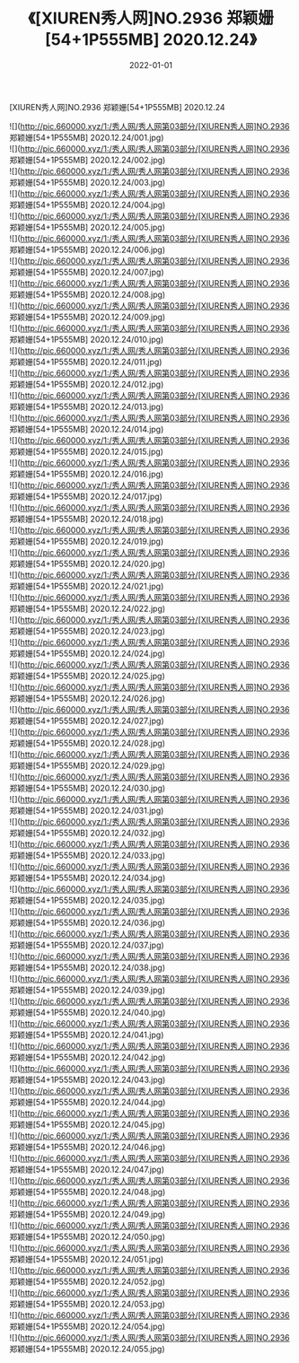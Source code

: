 ﻿---
layout: post
title:  《[XIUREN秀人网]NO.2936 郑颖姗[54+1P555MB] 2020.12.24》
date:   2022-01-01
img: http://pic.660000.xyz/1:/秀人网/秀人网第03部分/[XIUREN秀人网]NO.2936 郑颖姗[54+1P555MB] 2020.12.24/000.jpg
categories: [美女, 清纯, 唯美]
---

[XIUREN秀人网]NO.2936 郑颖姗[54+1P555MB] 2020.12.24

 ![](http://pic.660000.xyz/1:/秀人网/秀人网第03部分/[XIUREN秀人网]NO.2936 郑颖姗[54+1P555MB] 2020.12.24/001.jpg) <br>![](http://pic.660000.xyz/1:/秀人网/秀人网第03部分/[XIUREN秀人网]NO.2936 郑颖姗[54+1P555MB] 2020.12.24/002.jpg) <br>![](http://pic.660000.xyz/1:/秀人网/秀人网第03部分/[XIUREN秀人网]NO.2936 郑颖姗[54+1P555MB] 2020.12.24/003.jpg) <br>![](http://pic.660000.xyz/1:/秀人网/秀人网第03部分/[XIUREN秀人网]NO.2936 郑颖姗[54+1P555MB] 2020.12.24/004.jpg) <br>![](http://pic.660000.xyz/1:/秀人网/秀人网第03部分/[XIUREN秀人网]NO.2936 郑颖姗[54+1P555MB] 2020.12.24/005.jpg) <br>![](http://pic.660000.xyz/1:/秀人网/秀人网第03部分/[XIUREN秀人网]NO.2936 郑颖姗[54+1P555MB] 2020.12.24/006.jpg) <br>![](http://pic.660000.xyz/1:/秀人网/秀人网第03部分/[XIUREN秀人网]NO.2936 郑颖姗[54+1P555MB] 2020.12.24/007.jpg) <br>![](http://pic.660000.xyz/1:/秀人网/秀人网第03部分/[XIUREN秀人网]NO.2936 郑颖姗[54+1P555MB] 2020.12.24/008.jpg) <br>![](http://pic.660000.xyz/1:/秀人网/秀人网第03部分/[XIUREN秀人网]NO.2936 郑颖姗[54+1P555MB] 2020.12.24/009.jpg) <br>![](http://pic.660000.xyz/1:/秀人网/秀人网第03部分/[XIUREN秀人网]NO.2936 郑颖姗[54+1P555MB] 2020.12.24/010.jpg) <br>![](http://pic.660000.xyz/1:/秀人网/秀人网第03部分/[XIUREN秀人网]NO.2936 郑颖姗[54+1P555MB] 2020.12.24/011.jpg) <br>![](http://pic.660000.xyz/1:/秀人网/秀人网第03部分/[XIUREN秀人网]NO.2936 郑颖姗[54+1P555MB] 2020.12.24/012.jpg) <br>![](http://pic.660000.xyz/1:/秀人网/秀人网第03部分/[XIUREN秀人网]NO.2936 郑颖姗[54+1P555MB] 2020.12.24/013.jpg) <br>![](http://pic.660000.xyz/1:/秀人网/秀人网第03部分/[XIUREN秀人网]NO.2936 郑颖姗[54+1P555MB] 2020.12.24/014.jpg) <br>![](http://pic.660000.xyz/1:/秀人网/秀人网第03部分/[XIUREN秀人网]NO.2936 郑颖姗[54+1P555MB] 2020.12.24/015.jpg) <br>![](http://pic.660000.xyz/1:/秀人网/秀人网第03部分/[XIUREN秀人网]NO.2936 郑颖姗[54+1P555MB] 2020.12.24/016.jpg) <br>![](http://pic.660000.xyz/1:/秀人网/秀人网第03部分/[XIUREN秀人网]NO.2936 郑颖姗[54+1P555MB] 2020.12.24/017.jpg) <br>![](http://pic.660000.xyz/1:/秀人网/秀人网第03部分/[XIUREN秀人网]NO.2936 郑颖姗[54+1P555MB] 2020.12.24/018.jpg) <br>![](http://pic.660000.xyz/1:/秀人网/秀人网第03部分/[XIUREN秀人网]NO.2936 郑颖姗[54+1P555MB] 2020.12.24/019.jpg) <br>![](http://pic.660000.xyz/1:/秀人网/秀人网第03部分/[XIUREN秀人网]NO.2936 郑颖姗[54+1P555MB] 2020.12.24/020.jpg) <br>![](http://pic.660000.xyz/1:/秀人网/秀人网第03部分/[XIUREN秀人网]NO.2936 郑颖姗[54+1P555MB] 2020.12.24/021.jpg) <br>![](http://pic.660000.xyz/1:/秀人网/秀人网第03部分/[XIUREN秀人网]NO.2936 郑颖姗[54+1P555MB] 2020.12.24/022.jpg) <br>![](http://pic.660000.xyz/1:/秀人网/秀人网第03部分/[XIUREN秀人网]NO.2936 郑颖姗[54+1P555MB] 2020.12.24/023.jpg) <br>![](http://pic.660000.xyz/1:/秀人网/秀人网第03部分/[XIUREN秀人网]NO.2936 郑颖姗[54+1P555MB] 2020.12.24/024.jpg) <br>![](http://pic.660000.xyz/1:/秀人网/秀人网第03部分/[XIUREN秀人网]NO.2936 郑颖姗[54+1P555MB] 2020.12.24/025.jpg) <br>![](http://pic.660000.xyz/1:/秀人网/秀人网第03部分/[XIUREN秀人网]NO.2936 郑颖姗[54+1P555MB] 2020.12.24/026.jpg) <br>![](http://pic.660000.xyz/1:/秀人网/秀人网第03部分/[XIUREN秀人网]NO.2936 郑颖姗[54+1P555MB] 2020.12.24/027.jpg) <br>![](http://pic.660000.xyz/1:/秀人网/秀人网第03部分/[XIUREN秀人网]NO.2936 郑颖姗[54+1P555MB] 2020.12.24/028.jpg) <br>![](http://pic.660000.xyz/1:/秀人网/秀人网第03部分/[XIUREN秀人网]NO.2936 郑颖姗[54+1P555MB] 2020.12.24/029.jpg) <br>![](http://pic.660000.xyz/1:/秀人网/秀人网第03部分/[XIUREN秀人网]NO.2936 郑颖姗[54+1P555MB] 2020.12.24/030.jpg) <br>![](http://pic.660000.xyz/1:/秀人网/秀人网第03部分/[XIUREN秀人网]NO.2936 郑颖姗[54+1P555MB] 2020.12.24/031.jpg) <br>![](http://pic.660000.xyz/1:/秀人网/秀人网第03部分/[XIUREN秀人网]NO.2936 郑颖姗[54+1P555MB] 2020.12.24/032.jpg) <br>![](http://pic.660000.xyz/1:/秀人网/秀人网第03部分/[XIUREN秀人网]NO.2936 郑颖姗[54+1P555MB] 2020.12.24/033.jpg) <br>![](http://pic.660000.xyz/1:/秀人网/秀人网第03部分/[XIUREN秀人网]NO.2936 郑颖姗[54+1P555MB] 2020.12.24/034.jpg) <br>![](http://pic.660000.xyz/1:/秀人网/秀人网第03部分/[XIUREN秀人网]NO.2936 郑颖姗[54+1P555MB] 2020.12.24/035.jpg) <br>![](http://pic.660000.xyz/1:/秀人网/秀人网第03部分/[XIUREN秀人网]NO.2936 郑颖姗[54+1P555MB] 2020.12.24/036.jpg) <br>![](http://pic.660000.xyz/1:/秀人网/秀人网第03部分/[XIUREN秀人网]NO.2936 郑颖姗[54+1P555MB] 2020.12.24/037.jpg) <br>![](http://pic.660000.xyz/1:/秀人网/秀人网第03部分/[XIUREN秀人网]NO.2936 郑颖姗[54+1P555MB] 2020.12.24/038.jpg) <br>![](http://pic.660000.xyz/1:/秀人网/秀人网第03部分/[XIUREN秀人网]NO.2936 郑颖姗[54+1P555MB] 2020.12.24/039.jpg) <br>![](http://pic.660000.xyz/1:/秀人网/秀人网第03部分/[XIUREN秀人网]NO.2936 郑颖姗[54+1P555MB] 2020.12.24/040.jpg) <br>![](http://pic.660000.xyz/1:/秀人网/秀人网第03部分/[XIUREN秀人网]NO.2936 郑颖姗[54+1P555MB] 2020.12.24/041.jpg) <br>![](http://pic.660000.xyz/1:/秀人网/秀人网第03部分/[XIUREN秀人网]NO.2936 郑颖姗[54+1P555MB] 2020.12.24/042.jpg) <br>![](http://pic.660000.xyz/1:/秀人网/秀人网第03部分/[XIUREN秀人网]NO.2936 郑颖姗[54+1P555MB] 2020.12.24/043.jpg) <br>![](http://pic.660000.xyz/1:/秀人网/秀人网第03部分/[XIUREN秀人网]NO.2936 郑颖姗[54+1P555MB] 2020.12.24/044.jpg) <br>![](http://pic.660000.xyz/1:/秀人网/秀人网第03部分/[XIUREN秀人网]NO.2936 郑颖姗[54+1P555MB] 2020.12.24/045.jpg) <br>![](http://pic.660000.xyz/1:/秀人网/秀人网第03部分/[XIUREN秀人网]NO.2936 郑颖姗[54+1P555MB] 2020.12.24/046.jpg) <br>![](http://pic.660000.xyz/1:/秀人网/秀人网第03部分/[XIUREN秀人网]NO.2936 郑颖姗[54+1P555MB] 2020.12.24/047.jpg) <br>![](http://pic.660000.xyz/1:/秀人网/秀人网第03部分/[XIUREN秀人网]NO.2936 郑颖姗[54+1P555MB] 2020.12.24/048.jpg) <br>![](http://pic.660000.xyz/1:/秀人网/秀人网第03部分/[XIUREN秀人网]NO.2936 郑颖姗[54+1P555MB] 2020.12.24/049.jpg) <br>![](http://pic.660000.xyz/1:/秀人网/秀人网第03部分/[XIUREN秀人网]NO.2936 郑颖姗[54+1P555MB] 2020.12.24/050.jpg) <br>![](http://pic.660000.xyz/1:/秀人网/秀人网第03部分/[XIUREN秀人网]NO.2936 郑颖姗[54+1P555MB] 2020.12.24/051.jpg) <br>![](http://pic.660000.xyz/1:/秀人网/秀人网第03部分/[XIUREN秀人网]NO.2936 郑颖姗[54+1P555MB] 2020.12.24/052.jpg) <br>![](http://pic.660000.xyz/1:/秀人网/秀人网第03部分/[XIUREN秀人网]NO.2936 郑颖姗[54+1P555MB] 2020.12.24/053.jpg) <br>![](http://pic.660000.xyz/1:/秀人网/秀人网第03部分/[XIUREN秀人网]NO.2936 郑颖姗[54+1P555MB] 2020.12.24/054.jpg) <br>![](http://pic.660000.xyz/1:/秀人网/秀人网第03部分/[XIUREN秀人网]NO.2936 郑颖姗[54+1P555MB] 2020.12.24/055.jpg) <br>